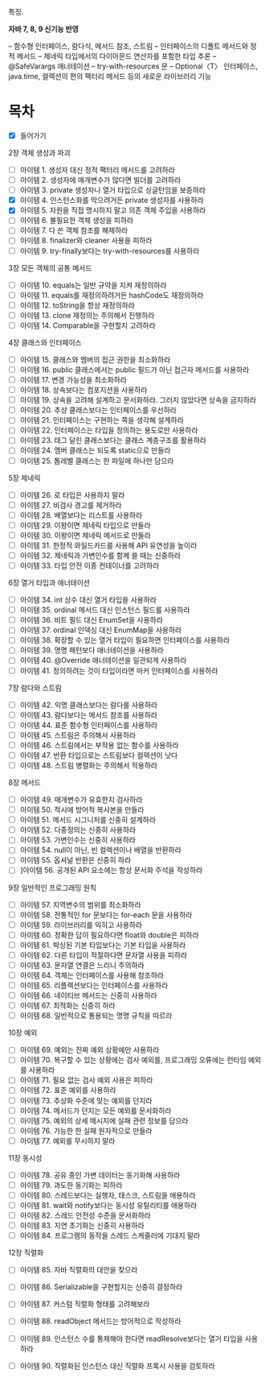 특징.

**자바 7, 8, 9 신기능 반영**

– 함수형 인터페이스, 람다식, 메서드 참조, 스트림
– 인터페이스의 디폴트 메서드와 정적 메서드
– 제네릭 타입에서의 다이아몬드 연산자를 포함한 타입 추론
– @SafeVarargs 애너테이션
– try-with-resources 문
– Optional〈T〉 인터페이스, java.time, 컬렉션의 편의 팩터리 메서드 등의 새로운 라이브러리 기능



# 목차

- [x] 들어가기

2장 객체 생성과 파괴  

- [ ] 아이템 1. 생성자 대신 정적 팩터리 메서드를 고려하라  
- [ ] 아이템 2. 생성자에 매개변수가 많다면 빌더를 고려하라  
- [ ] 아이템 3. private 생성자나 열거 타입으로 싱글턴임을 보증하라  
- [x] 아이템 4. 인스턴스화를 막으려거든 private 생성자를 사용하라  
- [x] 아이템 5. 자원을 직접 명시하지 말고 의존 객체 주입을 사용하라  
- [ ] 아이템 6. 불필요한 객체 생성을 피하라  
- [ ] 아이템 7. 다 쓴 객체 참조를 해제하라  
- [ ] 아이템 8. finalizer와 cleaner 사용을 피하라  
- [ ] 아이템 9. try-finally보다는 try-with-resources를 사용하라   

3장 모든 객체의 공통 메서드  
- [ ] 아이템 10. equals는 일반 규약을 지켜 재정의하라  
- [ ] 아이템 11. equals를 재정의하려거든 hashCode도 재정의하라  
- [ ] 아이템 12. toString을 항상 재정의하라  
- [ ] 아이템 13. clone 재정의는 주의해서 진행하라  
- [ ] 아이템 14. Comparable을 구현할지 고려하라  

4장 클래스와 인터페이스  
- [ ] 아이템 15. 클래스와 멤버의 접근 권한을 최소화하라  
- [ ] 아이템 16. public 클래스에서는 public 필드가 아닌 접근자 메서드를 사용하라  
- [ ] 아이템 17. 변경 가능성을 최소화하라  
- [ ] 아이템 18. 상속보다는 컴포지션을 사용하라  
- [ ] 아이템 19. 상속을 고려해 설계하고 문서화하라. 그러지 않았다면 상속을 금지하라  
- [ ] 아이템 20. 추상 클래스보다는 인터페이스를 우선하라  
- [ ] 아이템 21. 인터페이스는 구현하는 쪽을 생각해 설계하라  
- [ ] 아이템 22. 인터페이스는 타입을 정의하는 용도로만 사용하라  
- [ ] 아이템 23. 태그 달린 클래스보다는 클래스 계층구조를 활용하라  
- [ ] 아이템 24. 멤버 클래스는 되도록 static으로 만들라  
- [ ] 아이템 25. 톱레벨 클래스는 한 파일에 하나만 담으라   

5장 제네릭  
- [ ] 아이템 26. 로 타입은 사용하지 말라  
- [ ] 아이템 27. 비검사 경고를 제거하라  
- [ ] 아이템 28. 배열보다는 리스트를 사용하라  
- [ ] 아이템 29. 이왕이면 제네릭 타입으로 만들라  
- [ ] 아이템 30. 이왕이면 제네릭 메서드로 만들라  
- [ ] 아이템 31. 한정적 와일드카드를 사용해 API 유연성을 높이라  
- [ ] 아이템 32. 제네릭과 가변인수를 함께 쓸 때는 신중하라  
- [ ] 아이템 33. 타입 안전 이종 컨테이너를 고려하라   

6장 열거 타입과 애너테이션  
- [ ] 아이템 34. int 상수 대신 열거 타입을 사용하라  
- [ ] 아이템 35. ordinal 메서드 대신 인스턴스 필드를 사용하라  
- [ ] 아이템 36. 비트 필드 대신 EnumSet을 사용하라  
- [ ] 아이템 37. ordinal 인덱싱 대신 EnumMap을 사용하라  
- [ ] 아이템 38. 확장할 수 있는 열거 타입이 필요하면 인터페이스를 사용하라  
- [ ] 아이템 39. 명명 패턴보다 애너테이션을 사용하라  
- [ ] 아이템 40. @Override 애너테이션을 일관되게 사용하라  
- [ ] 아이템 41. 정의하려는 것이 타입이라면 마커 인터페이스를 사용하라  

7장 람다와 스트림  
- [ ] 아이템 42. 익명 클래스보다는 람다를 사용하라  
- [ ] 아이템 43. 람다보다는 메서드 참조를 사용하라  
- [ ] 아이템 44. 표준 함수형 인터페이스를 사용하라  
- [ ] 아이템 45. 스트림은 주의해서 사용하라  
- [ ] 아이템 46. 스트림에서는 부작용 없는 함수를 사용하라  
- [ ] 아이템 47. 반환 타입으로는 스트림보다 컬렉션이 낫다  
- [ ] 아이템 48. 스트림 병렬화는 주의해서 적용하라   

8장 메서드  
- [ ] 아이템 49. 매개변수가 유효한지 검사하라  
- [ ] 아이템 50. 적시에 방어적 복사본을 만들라  
- [ ] 아이템 51. 메서드 시그니처를 신중히 설계하라  
- [ ] 아이템 52. 다중정의는 신중히 사용하라  
- [ ] 아이템 53. 가변인수는 신중히 사용하라  
- [ ] 아이템 54. null이 아닌, 빈 컬렉션이나 배열을 반환하라  
- [ ] 아이템 55. 옵셔널 반환은 신중히 하라  
- [ ] ]아이템 56. 공개된 API 요소에는 항상 문서화 주석을 작성하라  

9장 일반적인 프로그래밍 원칙  
- [ ] 아이템 57. 지역변수의 범위를 최소화하라  
- [ ] 아이템 58. 전통적인 for 문보다는 for-each 문을 사용하라  
- [ ] 아이템 59. 라이브러리를 익히고 사용하라  
- [ ] 아이템 60. 정확한 답이 필요하다면 float와 double은 피하라  
- [ ] 아이템 61. 박싱된 기본 타입보다는 기본 타입을 사용하라  
- [ ] 아이템 62. 다른 타입이 적절하다면 문자열 사용을 피하라  
- [ ] 아이템 63. 문자열 연결은 느리니 주의하라  
- [ ] 아이템 64. 객체는 인터페이스를 사용해 참조하라  
- [ ] 아이템 65. 리플렉션보다는 인터페이스를 사용하라  
- [ ] 아이템 66. 네이티브 메서드는 신중히 사용하라  
- [ ] 아이템 67. 최적화는 신중히 하라  
- [ ] 아이템 68. 일반적으로 통용되는 명명 규칙을 따르라  

10장 예외  
- [ ] 아이템 69. 예외는 진짜 예외 상황에만 사용하라  
- [ ] 아이템 70. 복구할 수 있는 상황에는 검사 예외를, 프로그래밍 오류에는 런타임 예외를 사용하라  
- [ ] 아이템 71. 필요 없는 검사 예외 사용은 피하라  
- [ ] 아이템 72. 표준 예외를 사용하라  
- [ ] 아이템 73. 추상화 수준에 맞는 예외를 던지라  
- [ ] 아이템 74. 메서드가 던지는 모든 예외를 문서화하라  
- [ ] 아이템 75. 예외의 상세 메시지에 실패 관련 정보를 담으라  
- [ ] 아이템 76. 가능한 한 실패 원자적으로 만들라  
- [ ] 아이템 77. 예외를 무시하지 말라  

11장 동시성  
- [ ] 아이템 78. 공유 중인 가변 데이터는 동기화해 사용하라  
- [ ] 아이템 79. 과도한 동기화는 피하라  
- [ ] 아이템 80. 스레드보다는 실행자, 태스크, 스트림을 애용하라  
- [ ] 아이템 81. wait와 notify보다는 동시성 유틸리티를 애용하라  
- [ ] 아이템 82. 스레드 안전성 수준을 문서화하라  
- [ ] 아이템 83. 지연 초기화는 신중히 사용하라  
- [ ] 아이템 84. 프로그램의 동작을 스레드 스케줄러에 기대지 말라   

12장 직렬화  
- [ ] 아이템 85. 자바 직렬화의 대안을 찾으라  
- [ ] 아이템 86. Serializable을 구현할지는 신중히 결정하라  
- [ ] 아이템 87. 커스텀 직렬화 형태를 고려해보라  
- [ ] 아이템 88. readObject 메서드는 방어적으로 작성하라  
- [ ] 아이템 89. 인스턴스 수를 통제해야 한다면 readResolve보다는 열거 타입을 사용하라  
- [ ] 아이템 90. 직렬화된 인스턴스 대신 직렬화 프록시 사용을 검토하라 


